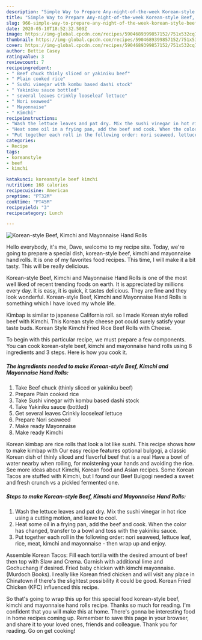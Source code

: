 ```yaml
---
description: "Simple Way to Prepare Any-night-of-the-week Korean-style Beef, Kimchi and Mayonnaise Hand Rolls"
title: "Simple Way to Prepare Any-night-of-the-week Korean-style Beef, Kimchi and Mayonnaise Hand Rolls"
slug: 966-simple-way-to-prepare-any-night-of-the-week-korean-style-beef-kimchi-and-mayonnaise-hand-rolls
date: 2020-05-10T18:52:32.509Z
image: https://img-global.cpcdn.com/recipes/5904689399857152/751x532cq70/korean-style-beef-kimchi-and-mayonnaise-hand-rolls-recipe-main-photo.jpg
thumbnail: https://img-global.cpcdn.com/recipes/5904689399857152/751x532cq70/korean-style-beef-kimchi-and-mayonnaise-hand-rolls-recipe-main-photo.jpg
cover: https://img-global.cpcdn.com/recipes/5904689399857152/751x532cq70/korean-style-beef-kimchi-and-mayonnaise-hand-rolls-recipe-main-photo.jpg
author: Bettie Casey
ratingvalue: 3
reviewcount: 7
recipeingredient:
- " Beef chuck thinly sliced or yakiniku beef"
- " Plain cooked rice"
- " Sushi vinegar with kombu based dashi stock"
- " Yakiniku sauce bottled"
- " several leaves Crinkly looseleaf lettuce"
- " Nori seaweed"
- " Mayonnaise"
- " Kimchi"
recipeinstructions:
- "Wash the lettuce leaves and pat dry. Mix the sushi vinegar in hot rice using a cutting motion, and leave to cool."
- "Heat some oil in a frying pan, add the beef and cook. When the color has changed, transfer to a bowl and toss with the yakiniku sauce."
- "Put together each roll in the following order: nori seaweed, lettuce leaf, rice, meat, kimchi and mayonnaise -  then wrap up and enjoy."
categories:
- Recipe
tags:
- koreanstyle
- beef
- kimchi

katakunci: koreanstyle beef kimchi 
nutrition: 168 calories
recipecuisine: American
preptime: "PT32M"
cooktime: "PT45M"
recipeyield: "3"
recipecategory: Lunch

---
```



![Korean-style Beef, Kimchi and Mayonnaise Hand Rolls](https://img-global.cpcdn.com/recipes/5904689399857152/751x532cq70/korean-style-beef-kimchi-and-mayonnaise-hand-rolls-recipe-main-photo.jpg)

Hello everybody, it's me, Dave, welcome to my recipe site. Today, we're going to prepare a special dish, korean-style beef, kimchi and mayonnaise hand rolls. It is one of my favorites food recipes. This time, I will make it a bit tasty. This will be really delicious.

Korean-style Beef, Kimchi and Mayonnaise Hand Rolls is one of the most well liked of recent trending foods on earth. It is appreciated by millions every day. It is easy, it is quick, it tastes delicious. They are fine and they look wonderful. Korean-style Beef, Kimchi and Mayonnaise Hand Rolls is something which I have loved my whole life.

Kimbap is similar to japanese California roll. so l made Korean style rolled beef with Kimchi. This Korean style cheese pot could surely satisfy your taste buds. Korean Style Kimchi Fried Rice Beef Rolls with Cheese.


To begin with this particular recipe, we must prepare a few components. You can cook korean-style beef, kimchi and mayonnaise hand rolls using 8 ingredients and 3 steps. Here is how you cook it.

<!--inarticleads1-->

##### The ingredients needed to make Korean-style Beef, Kimchi and Mayonnaise Hand Rolls:

1. Take  Beef chuck (thinly sliced or yakiniku beef)
1. Prepare  Plain cooked rice
1. Take  Sushi vinegar with kombu based dashi stock
1. Take  Yakiniku sauce (bottled)
1. Get  several leaves Crinkly looseleaf lettuce
1. Prepare  Nori seaweed
1. Make ready  Mayonnaise
1. Make ready  Kimchi


Korean kimbap are rice rolls that look a lot like sushi. This recipe shows how to make kimbap with Our easy recipe features optional bulgogi, a classic Korean dish of thinly sliced and flavorful beef that is a real Have a bowl of water nearby when rolling, for moistening your hands and avoiding the rice. See more ideas about Kimchi, Korean food and Asian recipes. Some Korean Tacos are stuffed with Kimchi, but I found our Beef Bulgogi needed a sweet and fresh crunch vs a pickled fermented one. 

<!--inarticleads2-->

##### Steps to make Korean-style Beef, Kimchi and Mayonnaise Hand Rolls:

1. Wash the lettuce leaves and pat dry. Mix the sushi vinegar in hot rice using a cutting motion, and leave to cool.
1. Heat some oil in a frying pan, add the beef and cook. When the color has changed, transfer to a bowl and toss with the yakiniku sauce.
1. Put together each roll in the following order: nori seaweed, lettuce leaf, rice, meat, kimchi and mayonnaise -  then wrap up and enjoy.


Assemble Korean Tacos: Fill each tortilla with the desired amount of beef then top with Slaw and Crema. Garnish with additional lime and Gochuchang if desired. Fried baby chicken with kimchi mayonnaise. (Murdoch Books). I really like Korean fried chicken and will visit any place in Chinatown if there&#39;s the slightest possibility it could be good. Korean Fried Chicken (KFC) influenced this recipe. 

So that's going to wrap this up for this special food korean-style beef, kimchi and mayonnaise hand rolls recipe. Thanks so much for reading. I'm confident that you will make this at home. There's gonna be interesting food in home recipes coming up. Remember to save this page in your browser, and share it to your loved ones, friends and colleague. Thank you for reading. Go on get cooking!
